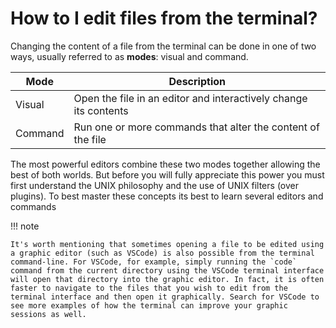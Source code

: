 # How to I edit files from the terminal?

Changing the content of a file from the terminal can be done in one of two ways, usually referred to as **modes**: visual and command.

|Mode|Description|
|-|-|
|Visual|Open the file in an editor and interactively change its contents|
|Command|Run one or more commands that alter the content of the file

The most powerful editors combine these two modes together allowing the best of both worlds. But before you will fully appreciate this power you must first understand the UNIX philosophy and the use of UNIX filters (over plugins). To best master these concepts its best to learn several editors and commands

!!! note

    It's worth mentioning that sometimes opening a file to be edited using a graphic editor (such as VSCode) is also possible from the terminal command-line. For VSCode, for example, simply running the `code` command from the current directory using the VSCode terminal interface will open that directory into the graphic editor. In fact, it is often faster to navigate to the files that you wish to edit from the terminal interface and then open it graphically. Search for VSCode to see more examples of how the terminal can improve your graphic sessions as well.
